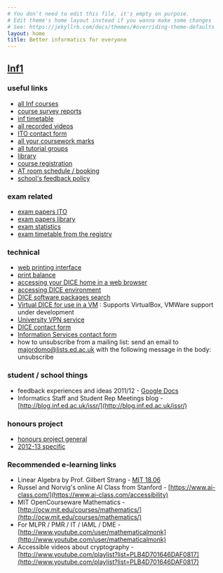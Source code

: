 ```yaml
---
# You don't need to edit this file, it's empty on purpose.
# Edit theme's home layout instead if you wanna make some changes
# See: https://jekyllrb.com/docs/themes/#overriding-theme-defaults
layout: home
title: Better informatics for everyone
---
```


## [Inf1](/inf1/)



### useful links​

* [all Inf courses](http://www.inf.ed.ac.uk/cgi-bin/dotable?sort=10&numcols=8,9&file=/teaching/courses/courses12.txt&referer=/student-services/teaching-organisation/taught-course-information/sortable-course-list&fix=2)
* [course survey reports](http://www.inf.ed.ac.uk/admin/ITO/course-survey-reports/)
* [inf timetable](http://www.inf.ed.ac.uk/student-services/teaching-organisation/taught-course-information/teaching-timetables/lecture-timetable-for-2013-14)
* [all recorded videos](http://groups.inf.ed.ac.uk/vision/VIDEO/)
* [ITO contact form](https://www.inf.ed.ac.uk/cgi-bin/iss/contact.cgi)
* [all your coursework marks](https://student.inf.ed.ac.uk/)
* [all tutorial groups](https://portal.theon.inf.ed.ac.uk/reports/upt/open/TP072_Tutorial_Groups/)
* [library](http://www.ed.ac.uk/schools-departments/information-services/library-museum-gallery)
* [course registration](http://www.inf.ed.ac.uk/student-services/teaching-organisation/taught-course-information/course-registration/)
* [AT room schedule / booking](https://rbs.inf.ed.ac.uk/ito)
* [school's feedback policy](http://www.inf.ed.ac.uk/student-services/teaching-organisation/for-taught-students/coursework-and-projects/coursework-assessment-and-feedback)


### exam related

* [exam papers ITO](http://www.inf.ed.ac.uk/teaching/exam_papers/)
* [exam papers library](http://www.exampapers.lib.ed.ac.uk.ezproxy.webfeat.lib.ed.ac.uk/Informatics0405.shtml)
* [exam statistics](http://www.inf.ed.ac.uk/student-services/teaching-organisation/taught-course-information/course-statistics/summary)
* [exam timetable from the registry](http://www.scripts.sasg.ed.ac.uk/registry/examinations/index.cfm)

### technical

* [web printing interface](https://webprint.inf.ed.ac.uk)
* [print balance](https://www.printbalance.ucs.ed.ac.uk/)
* [accessing your DICE home in a web browser](https://ifile.inf.ed.ac.uk/)
* [accessing DICE environment](http://computing.help.inf.ed.ac.uk/nx/)
* [DICE software packages search](http://pkgsearch.inf.ed.ac.uk/pkgsearch.shtml)
* [Virtual DICE for use in a VM](http://computing.help.inf.ed.ac.uk/vdice) : Supports VirtualBox, VMWare support under development
* [University VPN service](http://www.ed.ac.uk/schools-departments/information-services/services/computing/desktop-personal/vpn/vpn-service-using)
* [DICE contact form](https://www.inf.ed.ac.uk/systems/support/form/)
* [Information Services contact form](https://ed.unidesk.ac.uk/tas/public/)
* how to unsubscribe from a mailing list: send an email to majordomo@lists.ed.ac.uk with the following message in the body: unsubscribe

### student / school things

* feedback experiences and ideas 2011/12 - [Google Docs](http://docs.google.com/document/d/13PQ0lyCwUOCGT1Mq_lCaRkZgYqml9-BJ3a-smdL131o/edit)
* Informatics Staff and Student Rep Meetings blog - [http://blog.inf.ed.ac.uk/issr/](http://blog.inf.ed.ac.uk/issr/)

### honours project

* [honours project general](http://www.inf.ed.ac.uk/teaching/courses/proj/)
* [2012-13 specific](http://www.inf.ed.ac.uk/teaching/courses/proj/12-13/)

### Recommended e-learning links

* Linear Algebra by Prof. Gilbert Strang - [MIT 18.06](http://ocw.mit.edu/courses/mathematics/18-06-linear-algebra-spring-2010/)
* Russel and Norvig's online AI Class from Stanford - [https://www.ai-class.com/](https://www.ai-class.com/accessibility)
* MIT OpenCourseware Mathematics - [http://ocw.mit.edu/courses/mathematics/](http://ocw.mit.edu/courses/mathematics/)
* For MLPR / PMR / IT / IAML / DME - [http://www.youtube.com/user/mathematicalmonk](http://www.youtube.com/user/mathematicalmonk)
* Accessible videos about cryptography - [http://www.youtube.com/playlist?list=PLB4D701646DAF0817](http://www.youtube.com/playlist?list=PLB4D701646DAF0817)
